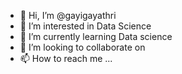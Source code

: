 - 👋 Hi, I’m @gayigayathri
- 👀 I’m interested in Data Science
- 🌱 I’m currently learning Data science
- 💞️ I’m looking to collaborate on 
- 📫 How to reach me ...

<!---
gayigayathri/gayigayathri is a ✨ special ✨ repository because its `README.md` (this file) appears on your GitHub profile.
You can click the Preview link to take a look at your changes.
--->

